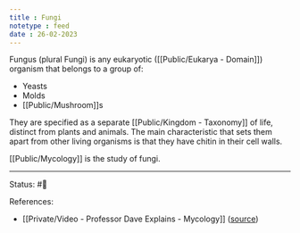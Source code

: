 ```yaml
---
title : Fungi
notetype : feed
date : 26-02-2023
---
```


Fungus (plural Fungi) is any eukaryotic ([[Public/Eukarya - Domain]]) organism that belongs to a group of:
- Yeasts
- Molds
- [[Public/Mushroom]]s

They are specified as a separate [[Public/Kingdom - Taxonomy]] of life, distinct from plants and animals. The main characteristic that sets them apart from other living organisms is that they have chitin in their cell walls.

[[Public/Mycology]] is the study of fungi.








-----

Status: #🌱 

References:
- [[Private/Video - Professor Dave Explains - Mycology]] ([source](https://www.youtube.com/watch?v=wqKNm_evkYA&list=PLybg94GvOJ9Hyyv_MD2Y7OPFxhnrKFsD6&ab_channel=ProfessorDaveExplains))
